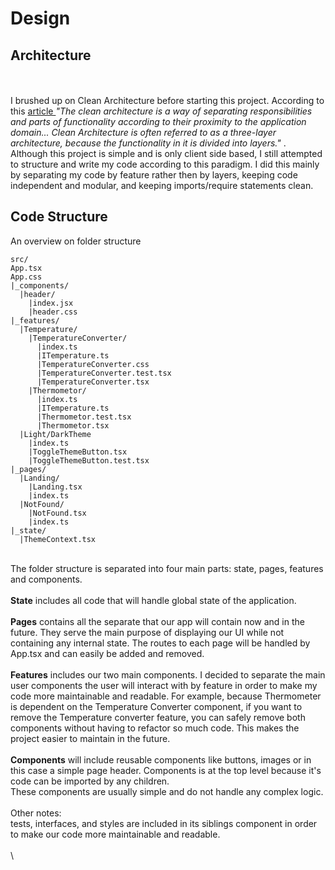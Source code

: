 # Design

## Architecture

\
\
I brushed up on Clean Architecture before starting this project. According to this [article ](https://dev.to/bespoyasov/clean-architecture-on-frontend-4311)_"The clean architecture is a way of separating responsibilities and parts of functionality according to their proximity to the application domain... Clean Architecture is often referred to as a three-layer architecture, because the functionality in it is divided into layers."_ . Although this project is simple and is only client side based, I still attempted to structure and write my code according to this paradigm. I did this mainly by separating my code by feature rather then by layers, keeping code independent and modular, and keeping imports/require statements clean.

## Code Structure

An overview on folder structure

```
src/
App.tsx
App.css
|_components/
  |header/
    |index.jsx
    |header.css  
|_features/
  |Temperature/
    |TemperatureConverter/
      |index.ts
      |ITemperature.ts
      |TemperatureConverter.css
      |TemperatureConverter.test.tsx
      |TemperatureConverter.tsx
    |Thermometor/
      |index.ts
      |ITemperature.ts
      |Thermometor.test.tsx
      |Thermometor.tsx 
  |Light/DarkTheme
    |index.ts
    |ToggleThemeButton.tsx
    |ToggleThemeButton.test.tsx
|_pages/
  |Landing/
    |Landing.tsx
    |index.ts
  |NotFound/
    |NotFound.tsx
    |index.ts
|_state/
  |ThemeContext.tsx
```

\
The folder structure is separated into four main parts: state, pages, features and components.\
\
**State** includes all code that will handle global state of the application.\
\
**Pages** contains all the separate that our app will contain now and in the future. They serve the main purpose of displaying our UI while not containing any internal state. The routes to each page will be handled by App.tsx and can easily be added and removed. \
\
**Features** includes our two main components. I decided to separate the main user components the user will interact with by feature in order to make my code more maintainable and readable. For example, because Thermometer is dependent on the Temperature Converter component, if you want to remove the Temperature converter feature, you can safely remove both components without having to refactor so much code. This makes the project easier to maintain in the future. \
\
**Components** will include reusable components like buttons, images or in this case a simple page header. Components is at the top level because it's code can be imported by any children.\
These components are usually simple and do not handle any complex logic. \
\
Other notes:\
tests, interfaces, and styles are included in its siblings component in order to make our code more maintainable and readable. \
\
\


